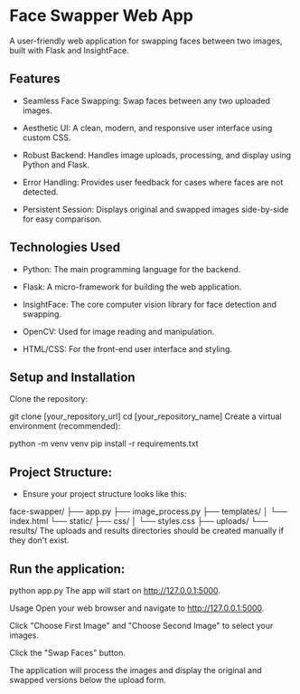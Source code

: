 # Face Swapper Web App
A user-friendly web application for swapping faces between two images, built with Flask and InsightFace.

## Features
* Seamless Face Swapping: Swap faces between any two uploaded images.

* Aesthetic UI: A clean, modern, and responsive user interface using custom CSS.

* Robust Backend: Handles image uploads, processing, and display using Python and Flask.

* Error Handling: Provides user feedback for cases where faces are not detected.

* Persistent Session: Displays original and swapped images side-by-side for easy comparison.

## Technologies Used
* Python: The main programming language for the backend.

* Flask: A micro-framework for building the web application.

* InsightFace: The core computer vision library for face detection and swapping.

* OpenCV: Used for image reading and manipulation.

* HTML/CSS: For the front-end user interface and styling.

## Setup and Installation
Clone the repository:

git clone [your_repository_url]
cd [your_repository_name]
Create a virtual environment (recommended):

python -m venv venv 
pip install -r requirements.txt

## Project Structure:
* Ensure your project structure looks like this:

face-swapper/
├── app.py
├── image_process.py
├── templates/
│   └── index.html
└── static/
    ├── css/
    │   └── styles.css
    ├── uploads/
    └── results/
The uploads and results directories should be created manually if they don't exist.

## Run the application:

python app.py
The app will start on http://127.0.0.1:5000.

Usage
Open your web browser and navigate to http://127.0.0.1:5000.

Click "Choose First Image" and "Choose Second Image" to select your images.

Click the "Swap Faces" button.

The application will process the images and display the original and swapped versions below the upload form.